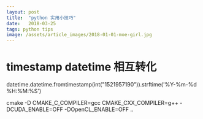 ```yaml
---
layout: post
title:  "python 实用小技巧"
date:   2018-03-25
tags: python tips
image: /assets/article_images/2018-01-01-moe-girl.jpg
---
```


# timestamp datetime 相互转化

datetime.datetime.fromtimestamp(int("1521957190")).strftime('%Y-%m-%d %H:%M:%S')


cmake -D CMAKE_C_COMPILER=gcc CMAKE_CXX_COMPILER=g++ -DCUDA_ENABLE=OFF -DOpenCL_ENABLE=OFF ..
